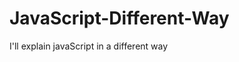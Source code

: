                                                                                                                                                  
# JavaScript-Different-Way
I'll explain javaScript in a different way       
  









